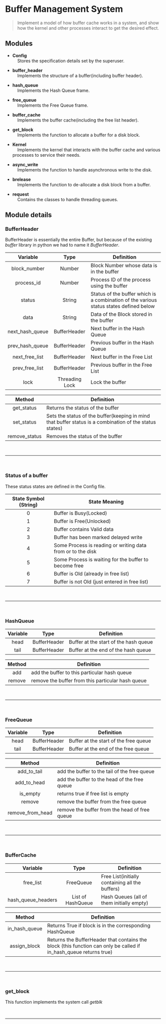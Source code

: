 # Buffer Management System

> Implement a model of how buffer cache works in a system,
and show how the kernel and other processes interact to
get the desired effect.

## Modules

+ **Config**  
&nbsp;&nbsp;&nbsp;
Stores the specification details set by the superuser.

+ **buffer_header**  
&nbsp;&nbsp;&nbsp;
Implements the structure of a buffer(including buffer header).

+ **hash_queue**  
&nbsp;&nbsp;&nbsp;
Implements the Hash Queue frame.

+ **free_queue**  
&nbsp;&nbsp;&nbsp;
Implements the Free Queue frame.

+ **buffer_cache**  
&nbsp;&nbsp;&nbsp;
Implements the buffer cache(including the free list header).

+ **get_block**  
&nbsp;&nbsp;&nbsp;
Implements the function to allocate a buffer for a disk block.

+ **Kernel**  
&nbsp;&nbsp;&nbsp;
Implements the kernel that interacts with the buffer cache
and various processes to service their needs.

+ **async_write**  
&nbsp;&nbsp;&nbsp;
Implements the function to handle asynchronous write to the disk. 

+ **brelease**  
&nbsp;&nbsp;&nbsp;
Implements the function to de-allocate a disk block from a buffer.

+ **request**  
&nbsp;&nbsp;&nbsp;
Contains the classes to handle threading queues.

## Module details

### BufferHeader

BufferHeader is essentially the entire Buffer, but because
of the existing *buffer* library in python we had to name it
*BufferHeader*.

| Variable | Type | Definition |
| :---: | :---: | --- | 
| block_number    | Number         |Block Number whose data is in the buffer|
| process_id      | Number         |Process ID of the process using the buffer|
| status          | String         |Status of the buffer which is a combination of the various status states defined below|
| data            | String         |Data of the Block stored in the buffer|
| next_hash_queue | BufferHeader   |Next buffer in the Hash Queue|
| prev_hash_queue | BufferHeader   |Previous buffer in the Hash Queue|
| next_free_list  | BufferHeader   |Next buffer in the Free List| 
| prev_free_list  | BufferHeader   |Previous buffer in the Free List|
| lock            | Threading Lock |Lock the buffer|

| Method | Definition |
| :---: | --- |
|get_status   |Returns the status of the buffer|
|set_status   |Sets the status of the buffer(keeping in mind that buffer status is a combination of the status states)|
|remove_status|Removes the status of the buffer|
  
&nbsp;&nbsp;
<hr>
&nbsp;&nbsp;

### Status of a buffer

These status states are defined in the Config file.

| State Symbol (String) | State Meaning |
| :---: | --- |
|0|Buffer is Busy(Locked)|
|1|Buffer is Free(Unlocked)|
|2|Buffer contains Valid data|
|3|Buffer has been marked delayed write|
|4|Some Process is reading or writing data from or to the disk|
|5|Some Process is waiting for the buffer to become free|
|6|Buffer is Old (already in free list)|
|7|Buffer is not Old (just entered in free list)|

&nbsp;&nbsp;
<hr>
&nbsp;&nbsp;

### HashQueue

| Variable | Type | Definition |
| :---: | :---: | --- | 
| head  | BufferHeader | Buffer at the start of the hash queue|
| tail  | BufferHeader | Buffer at the end of the hash queue|


| Method | Definition |
| :---: | --- |
| add | add the buffer to this particular hash queue|
| remove | remove the buffer from this particular hash queue|

&nbsp;&nbsp;
<hr>
&nbsp;&nbsp;

### FreeQueue

| Variable | Type | Definition |
| :---: | :---: | --- | 
| head  | BufferHeader | Buffer at the start of the free queue|
| tail  | BufferHeader | Buffer at the end of the free queue|


| Method | Definition |
| :---: | --- |
| add_to_tail | add the buffer to the tail of the free queue|
| add_to_head | add the buffer to the head of the free queue|
| is_empty | returns true if free list is empty|
| remove | remove the buffer from the free queue|
| remove_from_head | remove the buffer from the head of free queue|

&nbsp;&nbsp;
<hr>
&nbsp;&nbsp;

### BufferCache

| Variable | Type | Definition |
| :---: | :---: | --- | 
| free_list | FreeQueue | Free List(initially containing all the buffers)|
| hash_queue_headers | List of HashQueue | Hash Queues (all of them initially empty)|

| Method | Definition |
| :---: | --- |
|in_hash_queue| Returns True if block is in the corresponding HashQueue|
|assign_block | Returns the BufferHeader that contains the block (this function can only be called if in_hash_queue returns true)|

&nbsp;&nbsp;
<hr>
&nbsp;&nbsp;

### get_block

This function implements the system call *getblk*

&nbsp;&nbsp;
<hr>
&nbsp;&nbsp;


